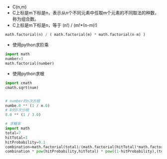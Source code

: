 ## 
- C(n,m)
- C上标是m下标是n，表示从n个不同元素中任取m个元素的不同取法的种数，称为组合数。
- C上标是m下标是n，等于 (n!) / (m!*(n-m)!)
```python
math.factorial(n) / ( math.factorial(m) * math.factorial(n-m) )
```

- 使用python求阶乘
```python
import math
number=3
math.factorial(number)
```

- 使用python求根
```python
import cmath
cmath.sqrt(num)


# number的n次方根
numbe.0 ** (1 / n.0)
# 8的3次分根
8.0 ** (1 / 3.0)
```

```python
# 求概率
import math
total=7
hitTotal=1
hitProbability=0.1
combination=math.factorial(total)/(math.factorial(hitTotal)*math.factorial(total-hitTotal))
combination * pow(hitProbability,hitTotal) * pow((1-hitProbability),(total-hitTotal))
```